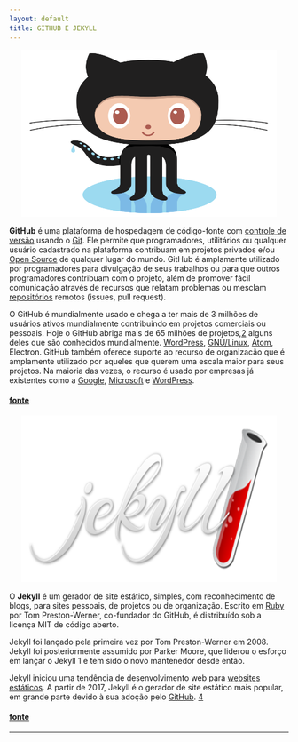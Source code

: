 ```yaml
---
layout: default
title: GITHUB E JEKYLL
---
```


<p align="center">
  <img width="460" height="300" src="/assets/Octocat.png">
</p>

__GitHub__ é uma plataforma de hospedagem de código-fonte com [controle de versão](https://pt.wikipedia.org/wiki/Sistema_de_controle_de_vers%C3%B5es) usando o [Git](https://pt.wikipedia.org/wiki/Git). Ele permite que programadores, utilitários ou qualquer usuário cadastrado na plataforma contribuam em projetos privados e/ou [Open Source](https://pt.wikipedia.org/wiki/Open-source) de qualquer lugar do mundo. GitHub é amplamente utilizado por programadores para divulgação de seus trabalhos ou para que outros programadores contribuam com o projeto, além de promover fácil comunicação através de recursos que relatam problemas ou mesclam [repositórios](https://pt.wikipedia.org/wiki/Reposit%C3%B3rio) remotos (issues, pull request).

O GitHub é mundialmente usado e chega a ter mais de 3 milhões de usuários ativos mundialmente contribuindo em projetos comerciais ou pessoais. Hoje o GitHub abriga mais de 65 milhões de projetos,[2](https://pt.wikipedia.org/wiki/GitHub#cite_note-about-github-2) alguns deles que são conhecidos mundialmente. [WordPress](https://pt.wikipedia.org/wiki/WordPress.com), [GNU/Linux](https://pt.wikipedia.org/wiki/GNU/Linux), [Atom](https://pt.wikipedia.org/wiki/Atom), Electron. GitHub também oferece suporte ao recurso de organizacão que é amplamente utilizado por aqueles que querem uma escala maior para seus projetos. Na maioria das vezes, o recurso é usado por empresas já existentes como a [Google](https://pt.wikipedia.org/wiki/Google), [Microsoft](https://pt.wikipedia.org/wiki/Microsoft) e [WordPress](https://pt.wikipedia.org/wiki/WordPress.com).

#### [fonte](https://pt.wikipedia.org/wiki/GitHub)


<p align="center">
  <img width="460" height="300" src="/assets/logo-2x.png">
</p>

O __Jekyll__ é um gerador de site estático, simples, com reconhecimento de blogs, para sites pessoais, de projetos ou de organização. Escrito em [Ruby](https://en.wikipedia.org/wiki/Ruby_(programming_language)) por Tom Preston-Werner, co-fundador do GitHub, é distribuído sob a licença MIT de código aberto.

Jekyll foi lançado pela primeira vez por Tom Preston-Werner em 2008. Jekyll foi posteriormente assumido por Parker Moore, que liderou o esforço em lançar o Jekyll 1 e tem sido o novo mantenedor desde então.

Jekyll iniciou uma tendência de desenvolvimento web para [websites estáticos](https://en.wikipedia.org/wiki/Static_web_page). A partir de 2017, Jekyll é o gerador de site estático mais popular, em grande parte devido à sua adoção pelo [GitHub](https://en.wikipedia.org/wiki/GitHub). [4](https://www.netlify.com/blog/2017/05/25/top-ten-static-site-generators-of-2017/)

#### [fonte](https://en.wikipedia.org/wiki/Jekyll_(software))
***
<!--![github](/assets/Octocat.png){:height="50%" width="50%"}
![jekyll](/assets/logo-2x.png)
![github](/assets/GitHub-Mark-64px.png)-->